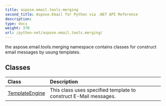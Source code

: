```yaml
---
title: aspose.email.tools.merging
second_title: Aspose.Email for Python via .NET API Reference
description: 
type: docs
weight: 370
url: /python-net/aspose.email.tools.merging/
---
```



the aspose.email.tools.merging namespace contains classes for construct email messages by usung templates.

## Classes
| Class | Description |
| :- | :- |
|[TemplateEngine](/email/python-net/aspose.email.tools.merging/templateengine/)|This class uses specified template to construct E-Mail messages.|
